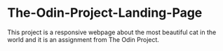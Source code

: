 # The-Odin-Project-Landing-Page
This project is a responsive webpage about the most beautiful cat in the world and it is an assignment from The Odin Project.
